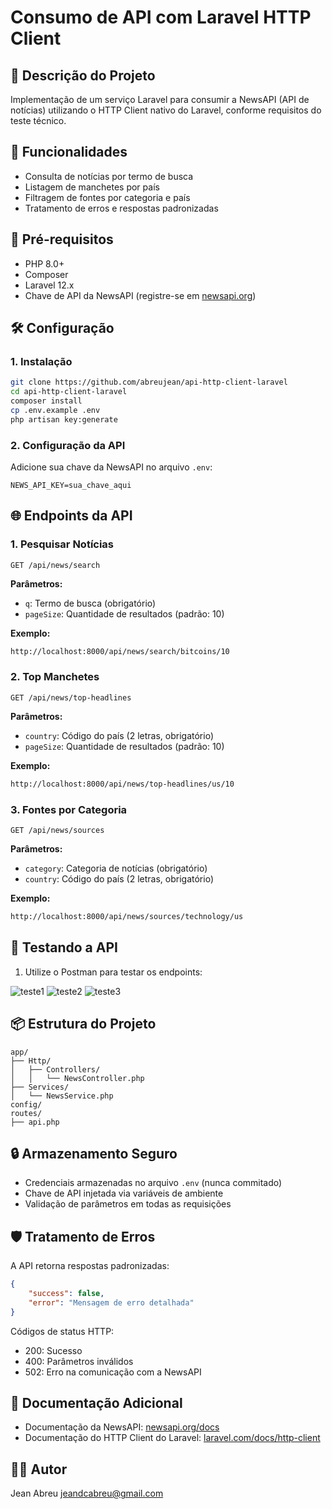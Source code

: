# Consumo de API com Laravel HTTP Client

## 📌 Descrição do Projeto
Implementação de um serviço Laravel para consumir a NewsAPI (API de notícias) utilizando o HTTP Client nativo do Laravel, conforme requisitos do teste técnico.

## 🚀 Funcionalidades
- Consulta de notícias por termo de busca
- Listagem de manchetes por país
- Filtragem de fontes por categoria e país
- Tratamento de erros e respostas padronizadas

## 🔧 Pré-requisitos
- PHP 8.0+
- Composer
- Laravel 12.x
- Chave de API da NewsAPI (registre-se em [newsapi.org](https://newsapi.org/))

## 🛠 Configuração

### 1. Instalação
```bash
git clone https://github.com/abreujean/api-http-client-laravel
cd api-http-client-laravel
composer install
cp .env.example .env
php artisan key:generate
```

### 2. Configuração da API
Adicione sua chave da NewsAPI no arquivo `.env`:
```env
NEWS_API_KEY=sua_chave_aqui
```

## 🌐 Endpoints da API

### 1. Pesquisar Notícias
```
GET /api/news/search
```
**Parâmetros:**
- `q`: Termo de busca (obrigatório)
- `pageSize`: Quantidade de resultados (padrão: 10)

**Exemplo:**
```bash
http://localhost:8000/api/news/search/bitcoins/10
```

### 2. Top Manchetes
```
GET /api/news/top-headlines
```
**Parâmetros:**
- `country`: Código do país (2 letras, obrigatório)
- `pageSize`: Quantidade de resultados (padrão: 10)

**Exemplo:**
```bash
http://localhost:8000/api/news/top-headlines/us/10
```

### 3. Fontes por Categoria
```
GET /api/news/sources
```
**Parâmetros:**
- `category`: Categoria de notícias (obrigatório)
- `country`: Código do país (2 letras, obrigatório)

**Exemplo:**
```bash
http://localhost:8000/api/news/sources/technology/us
```

## 🧪 Testando a API

1. Utilize o Postman para testar os endpoints:

![teste1](https://github.com/user-attachments/assets/684e4a91-9cf3-4412-b674-5611cf6c6fa6)
![teste2](https://github.com/user-attachments/assets/022f72df-31fe-4876-8f7a-e283d2d6be8f)
![teste3](https://github.com/user-attachments/assets/a9bae077-295c-43df-bce1-18ec7ebb1da4)

## 📦 Estrutura do Projeto
```
app/
├── Http/
│   ├── Controllers/
│   │   └── NewsController.php
├── Services/
│   └── NewsService.php
config/
routes/
├── api.php
```

## 🔒 Armazenamento Seguro
- Credenciais armazenadas no arquivo `.env` (nunca commitado)
- Chave de API injetada via variáveis de ambiente
- Validação de parâmetros em todas as requisições

## 🛡 Tratamento de Erros
A API retorna respostas padronizadas:
```json
{
    "success": false,
    "error": "Mensagem de erro detalhada"
}
```

Códigos de status HTTP:
- 200: Sucesso
- 400: Parâmetros inválidos
- 502: Erro na comunicação com a NewsAPI

## 📄 Documentação Adicional
- Documentação da NewsAPI: [newsapi.org/docs](https://newsapi.org/docs)
- Documentação do HTTP Client do Laravel: [laravel.com/docs/http-client](https://laravel.com/docs/http-client)

## 👨‍💻 Autor
Jean Abreu 
jeandcabreu@gmail.com
